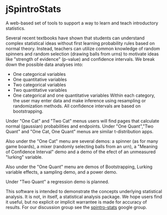 # jSpintroStats

A web-based set of tools to support a way to learn and teach introductory statistics.

Several recent textbooks have shown that students can understand complex statistical ideas without first learning probability rules based on normal theory.  Instead, teachers can utilize common knowledge of random spinners and random selection (drawing balls from urns) to motivate ideas like "strength of evidence" (p-value) and confidence intervals.
 We break down the possible data analyses into:
 * One categorical variables
 * One quantitative variables
 * Two categorical variables
 * Two quantitative variables
 * One categorical and one quantitative variables
 Within each category, the user may enter data and make inference using resampling or randomization methods.  All confidence intervals are based on bootstrapping.

 Under "One Cat" and "Two Cat" menus users will find pages that calculate normal (gaussian) probabilities and endpoints.  Under "One Quant","Two Quant" and "One Cat, One Quant" menus are similar t-distribution apps.

 Also under the  "One Cat" menu are several demos: a  spinner (as for many game boards),  a mixer (randomly selecting balls from an urn), a "Meaning of Confidence Interval" demo and a demo of the efect of an unmeasured "lurking" variable.

 Also under the "One Quant" menu are demos of Bootstrapping, Lurking variable effects, a sampling demo, and a power demo.

 Under "Two Quant" a regression demo is planned.



 This software is intended to demonstrate the concepts underlying statistical analysis. It is not, in itself, a statistical analysis package. We hope users find it useful, but no explicit or implicit warrantee is made for accuracy of results.
For our discussion group see the <a href = "https://groups.google.com/forum/#!forum/spintro-stats"> spintro-stats</a> google group.  
